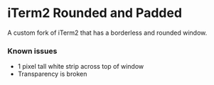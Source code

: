 # iTerm2 Rounded and Padded
A custom fork of iTerm2 that has a borderless and rounded window.


### Known issues

- 1 pixel tall white strip across top of window
- Transparency is broken